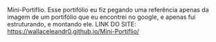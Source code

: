 Mini-Portiflio. Esse portifólio eu fiz pegando uma referência apenas da imagem de um portifólio que eu encontrei no google, e apenas fui estruturando, e montando ele. 
LINK DO SITE: https://wallaceleandr0.github.io/Mini-Portiflio/
